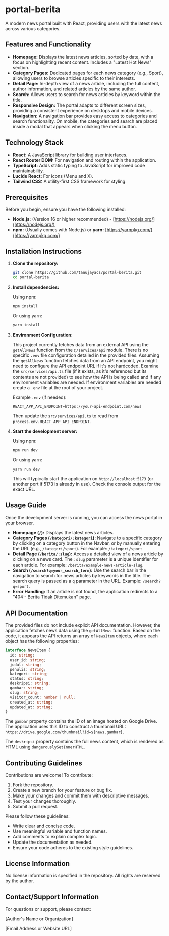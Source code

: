 # portal-berita

A modern news portal built with React, providing users with the latest news across various categories.

## Features and Functionality

*   **Homepage:** Displays the latest news articles, sorted by date, with a focus on highlighting recent content. Includes a "Latest Hot News" section.
*   **Category Pages:** Dedicated pages for each news category (e.g., Sport), allowing users to browse articles specific to their interests.
*   **Detail Page:** In-depth view of a news article, including the full content, author information, and related articles by the same author.
*   **Search:** Allows users to search for news articles by keyword within the title.
*   **Responsive Design:**  The portal adapts to different screen sizes, providing a consistent experience on desktops and mobile devices.
*   **Navigation:**  A navigation bar provides easy access to categories and search functionality. On mobile, the categories and search are placed inside a modal that appears when clicking the menu button.

## Technology Stack

*   **React:** A JavaScript library for building user interfaces.
*   **React Router DOM:**  For navigation and routing within the application.
*   **TypeScript:** Adds static typing to JavaScript for improved code maintainability.
*   **Lucide React:** For icons (Menu and X).
*   **Tailwind CSS:** A utility-first CSS framework for styling.

## Prerequisites

Before you begin, ensure you have the following installed:

*   **Node.js:** (Version 16 or higher recommended) - [https://nodejs.org/](https://nodejs.org/)
*   **npm:** (Usually comes with Node.js) or **yarn:**  [https://yarnpkg.com/](https://yarnpkg.com/)

## Installation Instructions

1.  **Clone the repository:**

    ```bash
    git clone https://github.com/tanujayacs/portal-berita.git
    cd portal-berita
    ```

2.  **Install dependencies:**

    Using npm:

    ```bash
    npm install
    ```

    Or using yarn:

    ```bash
    yarn install
    ```

3.  **Environment Configuration:**

    This project currently fetches data from an external API using the `getAllNews` function from the `@/services/api` module.  There is no specific `.env` file configuration detailed in the provided files. Assuming the `getAllNews` function fetches data from an API endpoint, you might need to configure the API endpoint URL if it's not hardcoded. Examine the `src/services/api.ts` file (if it exists, as it's referenced but its contents are not provided) to see how the API is being called and if any environment variables are needed.  If environment variables are needed create a `.env` file at the root of your project.

    Example `.env` (if needed):

    ```
    REACT_APP_API_ENDPOINT=https://your-api-endpoint.com/news
    ```

    Then update the  `src/services/api.ts` to read from `process.env.REACT_APP_API_ENDPOINT`.

4.  **Start the development server:**

    Using npm:

    ```bash
    npm run dev
    ```

    Or using yarn:

    ```bash
    yarn run dev
    ```

    This will typically start the application on `http://localhost:5173` (or another port if 5173 is already in use).  Check the console output for the exact URL.

## Usage Guide

Once the development server is running, you can access the news portal in your browser.

*   **Homepage (`/`):** Displays the latest news articles.
*   **Category Pages (`/kategori/:kategori`):** Navigate to a specific category by clicking on a category button in the Navbar, or by manually entering the URL (e.g., `/kategori/sport`).  For example: `/kategori/sport`
*   **Detail Page (`/berita/:slug`):** Access a detailed view of a news article by clicking on a news card. The `:slug` parameter is a unique identifier for each article.  For example: `/berita/example-news-article-slug`.
*   **Search (`/search?q=your_search_term`):** Use the search bar in the navigation to search for news articles by keywords in the title. The search query is passed as a `q` parameter in the URL. Example: `/search?q=sport`.
*   **Error Handling:** If an article is not found, the application redirects to a "404 - Berita Tidak Ditemukan" page.

## API Documentation

The provided files do not include explicit API documentation. However, the application fetches news data using the `getAllNews` function. Based on the code, it appears the API returns an array of `NewsItem` objects, where each object has the following properties:

```typescript
interface NewsItem {
  id: string;
  user_id: string;
  judul: string;
  penulis: string;
  kategori: string;
  status: string;
  deskripsi: string;
  gambar: string;
  slug: string;
  visitor_count: number | null;
  created_at: string;
  updated_at: string;
}
```

The `gambar` property contains the ID of an image hosted on Google Drive. The application uses this ID to construct a thumbnail URL: `https://drive.google.com/thumbnail?id=${news.gambar}`.

The `deskripsi` property contains the full news content, which is rendered as HTML using `dangerouslySetInnerHTML`.

## Contributing Guidelines

Contributions are welcome!  To contribute:

1.  Fork the repository.
2.  Create a new branch for your feature or bug fix.
3.  Make your changes and commit them with descriptive messages.
4.  Test your changes thoroughly.
5.  Submit a pull request.

Please follow these guidelines:

*   Write clear and concise code.
*   Use meaningful variable and function names.
*   Add comments to explain complex logic.
*   Update the documentation as needed.
*   Ensure your code adheres to the existing style guidelines.

## License Information

No license information is specified in the repository. All rights are reserved by the author.

## Contact/Support Information

For questions or support, please contact:

[Author's Name or Organization]

[Email Address or Website URL]